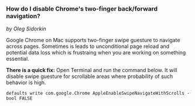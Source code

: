 
### How do I disable Chrome's two-finger back/forward navigation?

_by Oleg Sidorkin_

Google Chrome on Mac supports two-finger swipe guesture to navigate across pages.
Sometimes is leads to unconditional page reload and potential data loss which is
frustraing when you are working on something essential.

**There is a quick fix:** Open Terminal and run the command below.
It will disable swipe guesture for scrollable areas where probability of such behavior is high.

```
defaults write com.google.Chrome AppleEnableSwipeNavigateWithScrolls -bool FALSE
```
